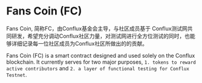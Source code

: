 # Fans Coin (FC)

Fans Coin, 简称FC，由Conflux基金会主导，与社区成员基于 Conflux测试网共同研发，希望充分调动Conflux社区力量，对测试网进行全方位测试的同时，也能够详细记录每一位社区成员为Conflux社区所做出的的贡献。

Fans Coin (FC) is a smart contract designed and used solely on the Conflux blockchain. It currently serves for two major purposes, `1. tokens to reward active contributors` and `2. a layer of functional testing for Conflux Testnet`.